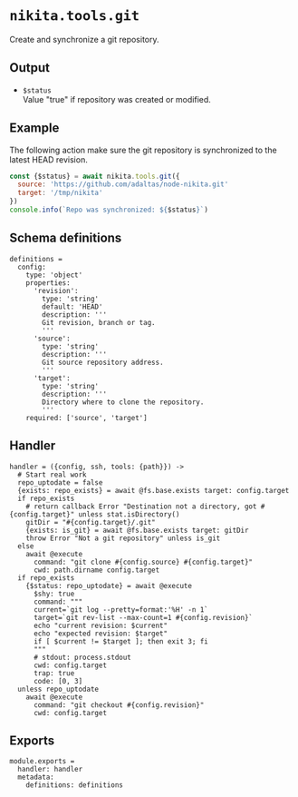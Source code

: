 
# `nikita.tools.git`

Create and synchronize a git repository.

## Output

* `$status`   
  Value "true" if repository was created or modified.

## Example

The following action make sure the git repository is synchronized to the latest
HEAD revision.

```js
const {$status} = await nikita.tools.git({
  source: 'https://github.com/adaltas/node-nikita.git'
  target: '/tmp/nikita'
})
console.info(`Repo was synchronized: ${$status}`)
```

## Schema definitions

    definitions =
      config:
        type: 'object'
        properties:
          'revision':
            type: 'string'
            default: 'HEAD'
            description: '''
            Git revision, branch or tag.
            '''
          'source':
            type: 'string'
            description: '''
            Git source repository address.
            '''
          'target':
            type: 'string'
            description: '''
            Directory where to clone the repository.
            '''
        required: ['source', 'target']

## Handler

    handler = ({config, ssh, tools: {path}}) ->
      # Start real work
      repo_uptodate = false
      {exists: repo_exists} = await @fs.base.exists target: config.target
      if repo_exists
        # return callback Error "Destination not a directory, got #{config.target}" unless stat.isDirectory()
        gitDir = "#{config.target}/.git"
        {exists: is_git} = await @fs.base.exists target: gitDir
        throw Error "Not a git repository" unless is_git
      else
        await @execute
          command: "git clone #{config.source} #{config.target}"
          cwd: path.dirname config.target
      if repo_exists
        {$status: repo_uptodate} = await @execute
          $shy: true
          command: """
          current=`git log --pretty=format:'%H' -n 1`
          target=`git rev-list --max-count=1 #{config.revision}`
          echo "current revision: $current"
          echo "expected revision: $target"
          if [ $current != $target ]; then exit 3; fi
          """
          # stdout: process.stdout
          cwd: config.target
          trap: true
          code: [0, 3]
      unless repo_uptodate
        await @execute
          command: "git checkout #{config.revision}"
          cwd: config.target

## Exports

    module.exports =
      handler: handler
      metadata:
        definitions: definitions
